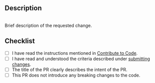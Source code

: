 ## Description
</br>
 Brief description of the requested change.

## Checklist
- [ ] I have read the instructions mentioned in [Contribute to Code](/Contributing.md).
- [ ] I have read and understood the criteria described under [submitting changes](/Contributing.md#submitting-changes). 
- [ ] The title of the PR clearly describes the intent of the PR.
- [ ] This PR does not introduce any breaking changes to the code.
